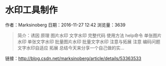 # 水印工具制作
作者：Marksinoberg
日期：2016-11-27 12:42
浏览量：3639
> 简介：诱因
原理
图片水印
文字水印
完整代码
使用方法
help命令
单张图片水印
单张文字水印
批量图片水印
批量文字水印
注意与拓展
注意
编码问题
文字水印自适应
拓展
总结今天来分享一个自己做的实...

 链接：http://blog.csdn.net/marksinoberg/article/details/53363533
